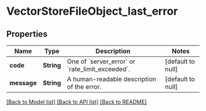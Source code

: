 # VectorStoreFileObject_last_error
## Properties

| Name | Type | Description | Notes |
|------------ | ------------- | ------------- | -------------|
| **code** | **String** | One of &#x60;server_error&#x60; or &#x60;rate_limit_exceeded&#x60;. | [default to null] |
| **message** | **String** | A human-readable description of the error. | [default to null] |

[[Back to Model list]](../README.md#documentation-for-models) [[Back to API list]](../README.md#documentation-for-api-endpoints) [[Back to README]](../README.md)

